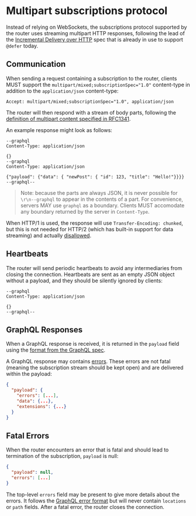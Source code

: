 # Multipart subscriptions protocol

Instead of relying on WebSockets, the subscriptions protocol supported by the router uses streaming multipart HTTP responses, following the lead of the [Incremental Delivery over HTTP](https://github.com/graphql/graphql-over-http/blob/main/rfcs/IncrementalDelivery.md) spec that is already in use to support `@defer` today.

## Communication

When sending a request containing a subscription to the router, clients MUST support the `multipart/mixed;subscriptionSpec="1.0"` content-type in addition to the `application/json` content-type:

```
Accept: multipart/mixed;subscriptionSpec="1.0", application/json
```

The router will then respond with a stream of body parts, following the [definition of multipart content specified in RFC1341](https://www.w3.org/Protocols/rfc1341/7_2_Multipart.html).

An example response might look as follows:

```
--graphql
Content-Type: application/json

{}
--graphql
Content-Type: application/json

{"payload": {"data": { "newPost": { "id": 123, "title": "Hello!"}}}}
--graphql--
```

> Note: because the parts are always JSON, it is never possible for `\r\n--graphql` to appear in the contents of a part. For convenience, servers MAY use `graphql` as a boundary.
> Clients MUST accomodate any boundary returned by the server in `Content-Type`.

When HTTP/1 is used, the response will use `Transfer-Encoding: chunked`, but this is not needed for HTTP/2 (which has built-in support for data streaming) and actually [disallowed](https://developer.mozilla.org/en-US/docs/Web/HTTP/Headers/Transfer-Encoding).

## Heartbeats

The router will send periodic heartbeats to avoid any intermediaries from closing the connection. Heartbeats are sent as an empty JSON object without a payload, and they should be silently ignored by clients:

```
--graphql
Content-Type: application/json

{}
--graphql--
```

## GraphQL Responses

When a GraphQL response is received, it is returned in the `payload` field using the [format from the GraphQL spec](https://spec.graphql.org/draft/#sec-Response-Format).

A GraphQL response may contains [errors](https://spec.graphql.org/October2021/#sec-Errors). These errors are not fatal (meaning the subscription stream should be kept open) and are delivered within the payload:

```json
{
  "payload": {
    "errors": [...],
    "data": {...},
    "extensions": {...}
  }
}
```

## Fatal Errors

When the router encounters an error that is fatal and should lead to termination of the subscription, `payload` is null:

```json
{
  "payload": null,
  "errors": [...]
}
```

The top-level `errors` field may be present to give more details about the errors. It follows the [GraphQL error format](http://spec.graphql.org/draft/#sec-Errors.Error-Result-Format) but will never contain `locations` or `path` fields.
After a fatal error, the router closes the connection.

